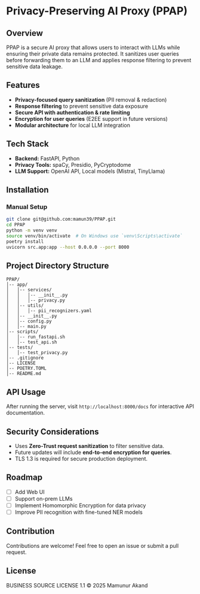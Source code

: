 # Privacy-Preserving AI Proxy (PPAP)

## Overview
PPAP is a secure AI proxy that allows users to interact with LLMs while ensuring their private data remains protected. It sanitizes user queries before forwarding them to an LLM and applies response filtering to prevent sensitive data leakage.

## Features
- **Privacy-focused query sanitization** (PII removal & redaction)
- **Response filtering** to prevent sensitive data exposure
- **Secure API with authentication & rate limiting**
- **Encryption for user queries** (E2EE support in future versions)
- **Modular architecture** for local LLM integration

## Tech Stack
- **Backend:** FastAPI, Python
- **Privacy Tools:** spaCy, Presidio, PyCryptodome
- **LLM Support:** OpenAI API, Local models (Mistral, TinyLlama)

## Installation
### Manual Setup
```sh
git clone git@github.com:mamun39/PPAP.git
cd PPAP
python -m venv venv
source venv/bin/activate  # On Windows use `venv\Scripts\activate`
poetry install
uvicorn src.app:app --host 0.0.0.0 --port 8000
```

## Project Directory Structure
```
PPAP/
│-- app/
│   │-- services/
│   │   │-- __init__.py
│   │   │-- privacy.py
│   │-- utils/
│   │   │-- pii_recognizers.yaml
│   │-- __init__.py
│   │-- config.py
│   │-- main.py
│-- scripts/
│   │-- run_fastapi.sh
│   │-- test_api.sh
│-- tests/
│   │-- test_privacy.py
│-- .gitignore
│-- LICENSE
│-- POETRY.TOML
│-- README.md
```

## API Usage
After running the server, visit `http://localhost:8000/docs` for interactive API documentation.

## Security Considerations
- Uses **Zero-Trust request sanitization** to filter sensitive data.
- Future updates will include **end-to-end encryption for queries**.
- TLS 1.3 is required for secure production deployment.

## Roadmap
- [ ] Add Web UI
- [ ] Support on-prem LLMs
- [ ] Implement Homomorphic Encryption for data privacy
- [ ] Improve PII recognition with fine-tuned NER models

## Contribution
Contributions are welcome! Feel free to open an issue or submit a pull request.

## License
BUSINESS SOURCE LICENSE 1.1 © 2025 Mamunur Akand

